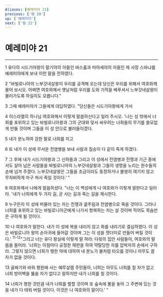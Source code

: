 ```yaml
---
Aliases: [예레미야 21]
previous: ['렘 20']
up: ['예레미야']
next: ['렘 22']
---
```

# 예레미야 21

***


1 유다의 시드기야왕이 말기야의 아들인 바스훌과 마아세야의 아들인 제 사장 스바냐를 예레미야에게 보내 이런 말을 전하였다. 

2 "바빌로니아의 느부갓네살왕이 우리를 공격해 오는데 당신은 우리를 위해서 여호와께 물어 보시오. 어쩌면 여호와께서 옛날처럼 우리를 도와 기적을 베푸셔서 느부갓네살왕이 물러가도록 하실지도 모릅니다." 

3 그때 예레미야가 그들에게 대답하였다. "당신들은 시드기야왕에게 가서 

4 이스라엘의 하나님 여호와께서 이렇게 말씀하신다고 일러 주시오. '나는 성 밖에서 너희를 포위하고 있는 바빌로니아왕과 그의 군대와 맞서 싸우려는 너희들의 무기를 쓸모없게 만들 것이며 그들을 이 성 안으로 불러들이겠다. 

5 내가 분노하여 강한 팔로 너희를 치고 

6 또 내가 이 성에 무서운 전염병을 보내 사람과 짐승이 다 같이 죽게 하겠다. 

7 그 후에 내가 시드기야왕과 그 신하들과 그리고 이 성에서 전염병과 전쟁과 기근 중에서도 살아 남은 사람들을 바빌로니아의 느부갓네살왕과 그들의 생명을 노리는 원수들의 손에 넘겨 주겠다. 느부갓네살왕은 그들을 조금이라도 동정하거나 불쌍히 여기지 않고 무자비하게 마구 쳐서 죽일 것이다.' " 

8 여호와께서 나에게 말씀하셨다. "너는 이 백성에게 나 여호와가 이렇게 말한다고 일러라. '내가 너희에게 두 가지 길, 곧 사는 길과 죽는 길을 제시한다. 

9 누구든지 이 성에 머물러 있는 자는 전쟁과 굶주림과 전염병으로 죽을 것이다. 그러나 너희를 포위하고 있는 바빌로니아군에게 나가서 항복하는 자는 살 것이며 적어도 목숨만은 구하게 될 것이다. 

10 나 여호와가 말한다. 내가 이 성에 복을 내리지 않고 화를 내리기로 결심하였다. 이 성은 바빌로니아 왕의 손아귀에 들어갈 것이며 그는 이 성을 잿더미로 만들어 버릴 것이다.' <sup class="versenum">11-12</sup>"그리고 너는 유다 왕실에 이렇게 말 하라: 다윗의 집안 사람들아, 여호와의 말씀을 들어라. '너희는 아침마다 공정한 재판을 하여 약탈당한 자를 압박자의 손에서 구하라. 그렇지 않으면 너희가 행한 악에 대하여 내 분노가 불처럼 타오를 것이니 아무도 끌 자가 없을 것이다. 

13 골짜기와 바위 평원에 사는 예루살렘 주민들아, 너희는 아무도 너희를 칠 자가 없고 너희 방어벽을 뚫을 자가 없다고 말하지만 내가 너희를 칠 것이다. 

14 너희가 행한 것만큼 내가 너희를 벌할 것이며 또 숲속에 불을 놓아 그 주변에 있는 것을 내가 다 태워 버릴 것이다. 이것은 나 여호와의 말이다.' "
